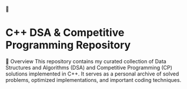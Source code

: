 


🚀 <h1>C++ DSA & Competitive Programming Repository</h1>
📌 Overview
This repository contains my curated collection of Data Structures and Algorithms (DSA) and Competitive Programming (CP) solutions implemented in C++. It serves as a personal archive of solved problems, optimized implementations, and important coding techniques.
